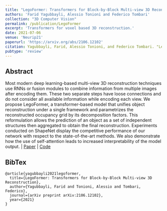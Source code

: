 ```yaml
---
title: "LegoFormer: Transformers for Block-by-Block Multi-view 3D Reconstruction"
authors: 'Farid Yagubbayli, Alessio Tonioni and Federico Tombari'
collection: "3D Computer Vision"
permalink: /publication/LegoFormer
excerpt: 'Transformers for voxel based 3D reconstruction.'
date: 2021-07-06
venue: 'Neurip21'
paperurl: 'https://arxiv.org/abs/2106.12102'
citation: Yagubbayli, Farid, Alessio Tonioni, and Federico Tombari. "LegoFormer: Transformers for Block-by-Block Multi-view 3D Reconstruction." arXiv preprint arXiv:2106.12102 (2021).'
pubtype: 'review'
---
```


## Abstract

Most modern deep learning-based multi-view 3D reconstruction techniques use RNNs or fusion modules to combine information from multiple images after encoding them. These two separate steps have loose connections and do not consider all available information while encoding each view. We propose LegoFormer, a transformer-based model that unifies object reconstruction under a single framework and parametrizes the reconstructed occupancy grid by its decomposition factors. This reformulation allows the prediction of an object as a set of independent structures then aggregated to obtain the final reconstruction. Experiments conducted on ShapeNet display the competitive performance of our network with respect to the state-of-the-art methods. We also demonstrate how the use of self-attention leads to increased interpretability of the model output.
| [Paper](https://arxiv.org/abs/2106.12102) | [Code](https://github.com/faridyagubbayli/LegoFormer)

## BibTex 

```
@article{yagubbayli2021legoformer,
  title={LegoFormer: Transformers for Block-by-Block Multi-view 3D Reconstruction},
  author={Yagubbayli, Farid and Tonioni, Alessio and Tombari, Federico},
  journal={arXiv preprint arXiv:2106.12102},
  year={2021}
}
```
